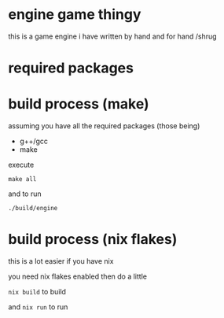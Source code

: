 # engine game thingy

this is a game engine i have written by hand and for hand /shrug

# required packages


# build process (make)

assuming you have all the required packages (those being)
* g++/gcc
* make

execute

`make all`

and to run

`./build/engine`

# build process (nix flakes)

this is a lot easier if you have nix

you need nix flakes enabled then do a little

`nix build`
to build

and
`nix run`
to run
